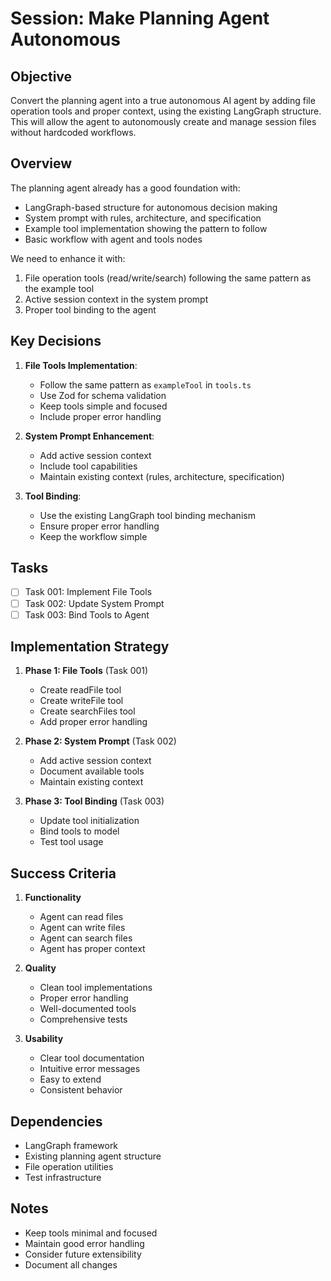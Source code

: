 # Session: Make Planning Agent Autonomous

## Objective

Convert the planning agent into a true autonomous AI agent by adding file operation tools and proper context, using the existing LangGraph structure. This will allow the agent to autonomously create and manage session files without hardcoded workflows.

## Overview

The planning agent already has a good foundation with:

- LangGraph-based structure for autonomous decision making
- System prompt with rules, architecture, and specification
- Example tool implementation showing the pattern to follow
- Basic workflow with agent and tools nodes

We need to enhance it with:

1. File operation tools (read/write/search) following the same pattern as the example tool
2. Active session context in the system prompt
3. Proper tool binding to the agent

## Key Decisions

1. **File Tools Implementation**:

   - Follow the same pattern as `exampleTool` in `tools.ts`
   - Use Zod for schema validation
   - Keep tools simple and focused
   - Include proper error handling

2. **System Prompt Enhancement**:

   - Add active session context
   - Include tool capabilities
   - Maintain existing context (rules, architecture, specification)

3. **Tool Binding**:
   - Use the existing LangGraph tool binding mechanism
   - Ensure proper error handling
   - Keep the workflow simple

## Tasks

- [ ] Task 001: Implement File Tools
- [ ] Task 002: Update System Prompt
- [ ] Task 003: Bind Tools to Agent

## Implementation Strategy

1. **Phase 1: File Tools** (Task 001)

   - Create readFile tool
   - Create writeFile tool
   - Create searchFiles tool
   - Add proper error handling

2. **Phase 2: System Prompt** (Task 002)

   - Add active session context
   - Document available tools
   - Maintain existing context

3. **Phase 3: Tool Binding** (Task 003)
   - Update tool initialization
   - Bind tools to model
   - Test tool usage

## Success Criteria

1. **Functionality**

   - Agent can read files
   - Agent can write files
   - Agent can search files
   - Agent has proper context

2. **Quality**

   - Clean tool implementations
   - Proper error handling
   - Well-documented tools
   - Comprehensive tests

3. **Usability**
   - Clear tool documentation
   - Intuitive error messages
   - Easy to extend
   - Consistent behavior

## Dependencies

- LangGraph framework
- Existing planning agent structure
- File operation utilities
- Test infrastructure

## Notes

- Keep tools minimal and focused
- Maintain good error handling
- Consider future extensibility
- Document all changes
